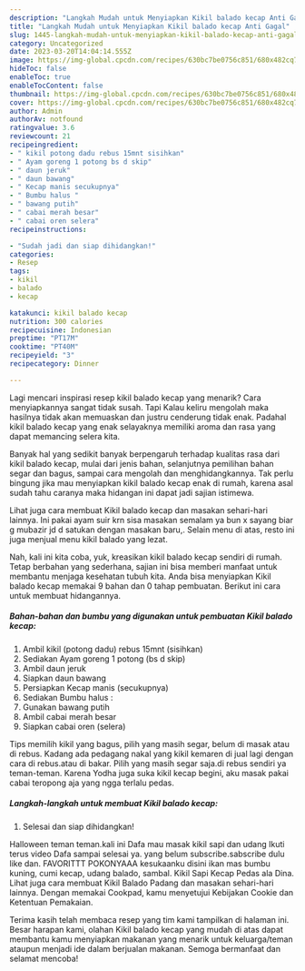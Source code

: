 ```yaml
---
description: "Langkah Mudah untuk Menyiapkan Kikil balado kecap Anti Gagal"
title: "Langkah Mudah untuk Menyiapkan Kikil balado kecap Anti Gagal"
slug: 1445-langkah-mudah-untuk-menyiapkan-kikil-balado-kecap-anti-gagal
category: Uncategorized
date: 2023-03-20T14:04:14.555Z
image: https://img-global.cpcdn.com/recipes/630bc7be0756c851/680x482cq70/kikil-balado-kecap-foto-resep-utama.jpg
hideToc: false
enableToc: true
enableTocContent: false
thumbnail: https://img-global.cpcdn.com/recipes/630bc7be0756c851/680x482cq70/kikil-balado-kecap-foto-resep-utama.jpg
cover: https://img-global.cpcdn.com/recipes/630bc7be0756c851/680x482cq70/kikil-balado-kecap-foto-resep-utama.jpg
author: Admin
authorAv: notfound
ratingvalue: 3.6
reviewcount: 21
recipeingredient:
- " kikil potong dadu rebus 15mnt sisihkan"
- " Ayam goreng 1 potong bs d skip"
- " daun jeruk"
- " daun bawang"
- " Kecap manis secukupnya"
- " Bumbu halus "
- " bawang putih"
- " cabai merah besar"
- " cabai oren selera"
recipeinstructions:

- "Sudah jadi dan siap dihidangkan!"
categories:
- Resep
tags:
- kikil
- balado
- kecap

katakunci: kikil balado kecap 
nutrition: 300 calories
recipecuisine: Indonesian
preptime: "PT17M"
cooktime: "PT40M"
recipeyield: "3"
recipecategory: Dinner

---
```



Lagi mencari inspirasi resep kikil balado kecap yang menarik? Cara menyiapkannya sangat tidak susah. Tapi Kalau keliru mengolah maka hasilnya tidak akan memuaskan dan justru cenderung tidak enak. Padahal kikil balado kecap yang enak selayaknya memiliki aroma dan rasa yang dapat memancing selera kita.


Banyak hal yang sedikit banyak berpengaruh terhadap kualitas rasa dari kikil balado kecap, mulai dari jenis bahan, selanjutnya pemilihan bahan segar dan bagus, sampai cara mengolah dan menghidangkannya. Tak perlu bingung jika mau menyiapkan kikil balado kecap enak di rumah, karena asal sudah tahu caranya maka hidangan ini dapat jadi sajian istimewa.

Lihat juga cara membuat Kikil balado kecap dan masakan sehari-hari lainnya. Ini pakai ayam suir krn sisa masakan semalam ya bun x sayang biar g mubazir jd d satukan dengan masakan baru,. Selain menu di atas, resto ini juga menjual menu kikil balado yang lezat.


Nah, kali ini kita coba, yuk, kreasikan kikil balado kecap sendiri di rumah. Tetap berbahan yang sederhana, sajian ini bisa memberi manfaat untuk membantu menjaga kesehatan tubuh kita. Anda bisa menyiapkan Kikil balado kecap memakai 9 bahan dan 0 tahap pembuatan. Berikut ini cara untuk membuat hidangannya.

<!--inarticleads1-->

##### Bahan-bahan dan bumbu yang digunakan untuk pembuatan Kikil balado kecap:

1. Ambil  kikil (potong dadu) rebus 15mnt (sisihkan)
1. Sediakan  Ayam goreng 1 potong (bs d skip)
1. Ambil  daun jeruk
1. Siapkan  daun bawang
1. Persiapkan  Kecap manis (secukupnya)
1. Sediakan  Bumbu halus :
1. Gunakan  bawang putih
1. Ambil  cabai merah besar
1. Siapkan  cabai oren (selera)


Tips memilih kikil yang bagus, pilih yang masih segar, belum di masak atau di rebus. Kadang ada pedagang nakal yang kikil kemaren di jual lagi dengan cara di rebus.atau di bakar. Pilih yang masih segar saja.di rebus sendiri ya teman-teman. Karena Yodha juga suka kikil kecap begini, aku masak pakai cabai teropong aja yang ngga terlalu pedas. 

<!--inarticleads2-->

##### Langkah-langkah untuk membuat Kikil balado kecap:


1. Selesai dan siap dihidangkan!

Halloween teman teman.kali ini Dafa mau masak kikil sapi dan udang Ikuti terus video Dafa sampai selesai ya. yang belum subscribe.sabscribe dulu like dan. FAVORITTT POKONYAAA kesukaanku disini ikan mas bumbu kuning, cumi kecap, udang balado, sambal. Kikil Sapi Kecap Pedas ala Dina. Lihat juga cara membuat Kikil Balado Padang dan masakan sehari-hari lainnya. Dengan memakai Cookpad, kamu menyetujui Kebijakan Cookie dan Ketentuan Pemakaian. 

Terima kasih telah membaca resep yang tim kami tampilkan di halaman ini. Besar harapan kami, olahan Kikil balado kecap yang mudah di atas dapat membantu kamu menyiapkan makanan yang menarik untuk keluarga/teman ataupun menjadi ide dalam berjualan makanan. Semoga bermanfaat dan selamat mencoba!
